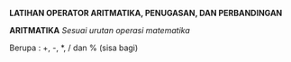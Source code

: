 **LATIHAN OPERATOR ARITMATIKA, PENUGASAN, DAN PERBANDINGAN**

**ARITMATIKA**
_Sesuai urutan operasi matematika_

Berupa : +, -, *, / dan % (sisa bagi)

